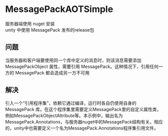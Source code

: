 # MessagePackAOTSimple

服务器端使用 nuget 安装<br/>
unity 中使用 MessagePack 发布的release包<br/>

## 问题
当服务器和客户端要使用同一个库中定义的消息时，则该消息需要添加 MessagePackObject 属性，需要引用 MessagePack。这种情况下，引用任何一方的 MessagePack 都会造成另一方不可用

## 解决
引入一个“引用程序集”，依赖它通过编译，运行时各自仍使用自身的 MessagePack 库。在这个程序集里需要定义MessagePack里的自定义属性类，例如MessagePackObjectAttribute等。本示例中，输出名为 MessagePack.Annotations，与服务器nuget中的MessagePack结构有关。相应的，unity中也需要定义一个名为MessagePack.Annotations程序集引用文件。
